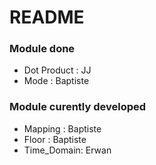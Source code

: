 # README #



### Module done ###

* Dot Product : JJ
* Mode : Baptiste

### Module curently developed ###

* Mapping : Baptiste
* Floor : Baptiste
* Time_Domain: Erwan